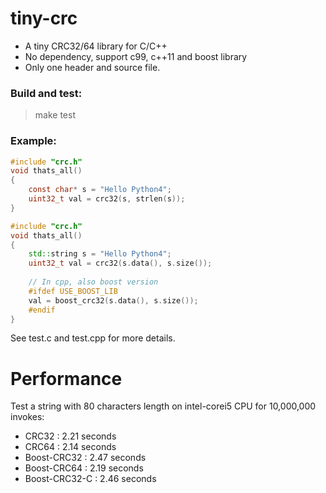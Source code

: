 # tiny-crc

 * A tiny CRC32/64 library for C/C++
 * No dependency, support c99, c++11 and boost library
 * Only one header and source file.
 

### Build and test:
> make test  


### Example:
```c
#include "crc.h"
void thats_all()
{
    const char* s = "Hello Python4";
    uint32_t val = crc32(s, strlen(s));
}
```
```cpp
#include "crc.h"
void thats_all()
{
    std::string s = "Hello Python4";
    uint32_t val = crc32(s.data(), s.size());
    
    // In cpp, also boost version
    #ifdef USE_BOOST_LIB
    val = boost_crc32(s.data(), s.size());
    #endif
}
```

See test.c and test.cpp for more details.  

# Performance
Test a string with 80 characters length on intel-corei5 CPU for 10,000,000 invokes:  
* CRC32 : 2.21 seconds  
* CRC64 : 2.14 seconds  
* Boost-CRC32 : 2.47 seconds  
* Boost-CRC64 : 2.19 seconds  
* Boost-CRC32-C : 2.46 seconds  




